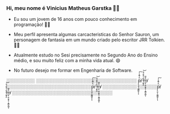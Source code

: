 ### Hi, meu nome é Vinicius Matheus Garstka 👋🏼

- Eu sou um jovem de 16 anos com pouco conhecimento em programação! 👨‍💻
- Meu perfil apresenta algumas carcacteristicas do Senhor Sauron, um personagem de fantasia em um mundo criado pelo escritor JRR Tolkien. 🧝‍♂️

- Atualmente estudo no Sesi precisamente no Segundo Ano do Ensino médio, e sou muito feliz com a minha vida atual. 😄 
- No futuro desejo me formar em Engenharia de Software.

░░░░░░░░░ ░░░░░░░░░░░░░░░░░░░░░░░░░░░░░░░░ p̷͕̖̫̹͎̰͇̪̭̈̈̓͌̾̒͘͠ͅͅͅ/ ̵̰̭̖̼͋͑̊̄̆́̆̍̕͝ṁ̸̫̙̣̭͕̮̥̠̦͙̻͍̪͍̃̆̅ͅ
░░░░░░░░░░░░░░░░░░░░░░░░░░░p̷͕̖̫̹͎̰͇̪̭̈̈̓͌̾̒͘͠ͅͅͅ/ ̵̰̭̖̼͋͑̊̄̆́̆̍̕͝ṁ̸̫̙̣̭͕̮̥̠̦͙̻͍̪͍̃̆̅ͅ ░░░░░░░░░░░ 
░░░░░░p̷͕̖̫̹͎̰͇̪̭̈̈̓͌̾̒͘͠ͅͅͅ/ ̵̰̭̖̼͋͑̊̄̆́̆̍̕͝ṁ̸̫̙̣̭͕̮̥̠̦͙̻͍̪͍̃̆̅ͅ ░░░░░░░░░░░░░░░░░░░░░░░░░░░░░░░░
